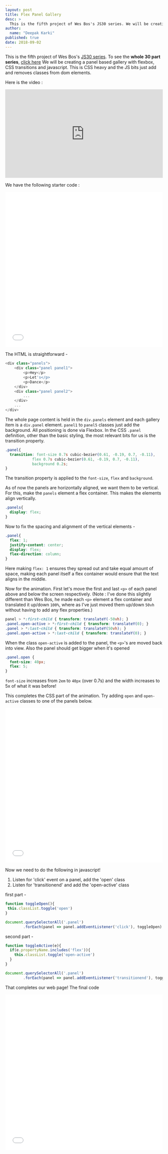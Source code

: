 ```yaml
---
layout: post
title: Flex Panel Gallery
desc: >
  This is the fifth project of Wes Bos's JS30 series. We will be creating a panel based gallery with flexbox, CSS transitions and javascript.
author:
  name: "Deepak Karki"
published: true
date: 2018-09-02
---
```



This is the fifth project of Wes Bos's [JS30 series](https://javascript30.com/friend/DISCOVERDEV). To see the **whole 30 part series**, [click here](../)
We will be creating a panel based gallery with flexbox, CSS transitions and javascript. This is CSS heavy and the JS bits just add and removes classes from dom elements.

Here is the video :

<style>.embed-container { position: relative; padding-bottom: 56.25%; height: 0; overflow: hidden; max-width: 100%; } .embed-container iframe, .embed-container object, .embed-container embed { position: absolute; top: 0; left: 0; width: 100%; height: 100%; }</style><div class='embed-container'><iframe src='https://www.youtube.com/embed/9eif30i26jg' frameborder='0' allowfullscreen></iframe></div>

We have the following starter code :

<iframe height='496' scrolling='no' title='JS30-05-flex-gallery-a' src='//codepen.io/deepakkarki/embed/mKqjVo/?height=496&theme-id=dark&default-tab=css,result&embed-version=2' frameborder='no' allowtransparency='true' allowfullscreen='true' style='width: 100%;'>See the Pen <a href='https://codepen.io/deepakkarki/pen/mKqjVo/'>JS30-05-flex-gallery-a</a> by Deepak Karki (<a href='https://codepen.io/deepakkarki'>@deepakkarki</a>) on <a href='https://codepen.io'>CodePen</a>.
</iframe>

The HTML is straightforward -

```js
<div class="panels">
    <div class="panel panel1">
        <p>Hey</p>
        <p>Let's</p>
        <p>Dance</p>
    </div>
    <div class="panel panel2">
        ...
    </div>
    ...
</div>
```

The whole page content is held in the `div.panels` element and each gallery item is a `div.panel` element. `panel1` to `panel5` classes just add the background. All positioning is done via Flexbox. In the CSS `.panel` definition, other than the basic styling, the most relevant bits for us is the transition property. 

```css
.panel{
  transition: font-size 0.7s cubic-bezier(0.61, -0.19, 0.7, -0.11),
            flex 0.7s cubic-bezier(0.61, -0.19, 0.7, -0.11),
            background 0.2s;
}
```

The transition property is applied to the `font-size`, `flex` and `background`. 


As of now the panels are horizontally aligned, we want them to be vertical. For this, make the `panels` element a flex container. This makes the elements align vertically.

```css
.panels{
  display: flex;
}
```

Now to fix the spacing and alignment of the vertical elements -

```css
.panel{
  flex: 1;
  justify-content: center;
  display: flex;
  flex-direction: column;
}
```

Here making `flex: 1` ensures they spread out and take equal amount of space, making each panel itself a flex container would ensure that the text aligns in the middle. 


Now for the animation. First let's move the first and last `<p>` of each panel above and below the screen respectively. 
(Note : I've done this slightly different than Wes Bos, he made each `<p>` element a flex container and translated it up/down `100%`, where as I've just moved them up/down `50vh` without having to add any flex properties.)

```css
panel > *:first-child { transform: translateY(-50vh); }
.panel.open-active > *:first-child { transform: translateY(0); }
.panel > *:last-child { transform: translateY(50vh); }
.panel.open-active > *:last-child { transform: translateY(0); }
```

When the class `open-active` is added to the panel, the `<p>`'s are moved back into view. Also the panel should get bigger when it's opened

```css
.panel.open {
  font-size: 40px;
  flex: 5;
}
```

`font-size` increases from `2em` to `40px` (over 0.7s) and the width increases to 5x of what it was before!

This completes the CSS part of the animation. Try adding `open` and `open-active` classes to one of the panels below.

<iframe height='495' scrolling='no' title='JS30-05-flex-gallery-b' src='//codepen.io/deepakkarki/embed/OEOwEy/?height=465&theme-id=dark&default-tab=css,result&embed-version=2' frameborder='no' allowtransparency='true' allowfullscreen='true' style='width: 100%;'>See the Pen <a href='https://codepen.io/deepakkarki/pen/OEOwEy/'>JS30-05-flex-gallery-b</a> by Deepak Karki (<a href='https://codepen.io/deepakkarki'>@deepakkarki</a>) on <a href='https://codepen.io'>CodePen</a>.
</iframe>


Now we need to do the following in javascript!

1. Listen for 'click' event on a panel, add the 'open' class
2. Listen for 'transitionend' and add the 'open-active' class

first part -

```js
function toggleOpen(){
 this.classList.toggle('open')
}

document.querySelectorAll('.panel')
        .forEach(panel => panel.addEventListener('click'), toggleOpen)
```

second part -

```js
function toggleActive(e){
  if(e.propertyName.includes('flex')){
    this.classList.toggle('open-active')
  }
}

document.querySelectorAll('.panel')
        .forEach(panel => panel.addEventListener('transitionend'), toggleActive)
```

That completes our web page! The final code

<iframe height='497' scrolling='no' title='JS30-05-flex-gallery-c' src='//codepen.io/deepakkarki/embed/ERbMMe/?height=427&theme-id=dark&default-tab=css,result&embed-version=2' frameborder='no' allowtransparency='true' allowfullscreen='true' style='width: 100%;'>See the Pen <a href='https://codepen.io/deepakkarki/pen/ERbMMe/'>JS30-05-flex-gallery-c</a> by Deepak Karki (<a href='https://codepen.io/deepakkarki'>@deepakkarki</a>) on <a href='https://codepen.io'>CodePen</a>.
</iframe>